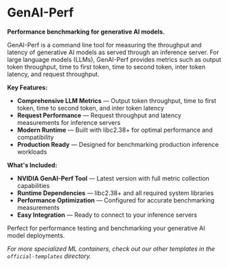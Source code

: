 <h1>GenAI-Perf</h1>

**Performance benchmarking for generative AI models.**

GenAI-Perf is a command line tool for measuring the throughput and latency of generative AI models as served through an inference server. For large language models (LLMs), GenAI-Perf provides metrics such as output token throughput, time to first token, time to second token, inter token latency, and request throughput.

**Key Features:**
- **Comprehensive LLM Metrics** — Output token throughput, time to first token, time to second token, and inter token latency
- **Request Performance** — Request throughput and latency measurements for inference servers
- **Modern Runtime** — Built with libc2.38+ for optimal performance and compatibility
- **Production Ready** — Designed for benchmarking production inference workloads

**What's Included:**

- **NVIDIA GenAI-Perf Tool** — Latest version with full metric collection capabilities
- **Runtime Dependencies** — libc2.38+ and all required system libraries
- **Performance Optimization** — Configured for accurate benchmarking measurements
- **Easy Integration** — Ready to connect to your inference servers

Perfect for performance testing and benchmarking your generative AI model deployments.

*For more specialized ML containers, check out our other templates in the `official-templates` directory.*
